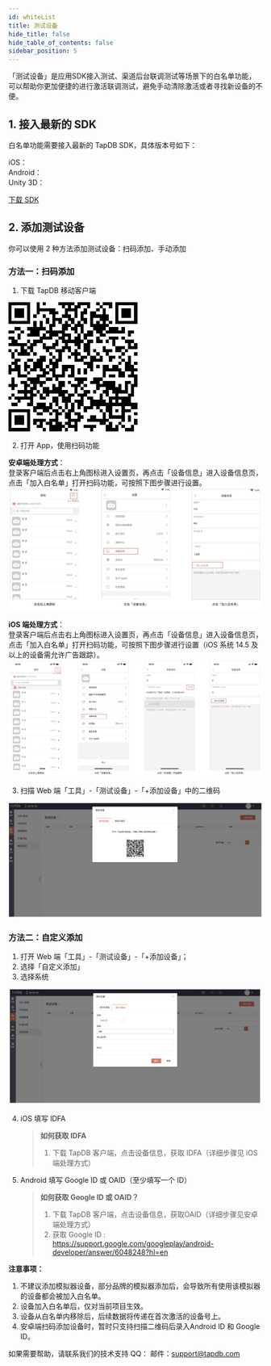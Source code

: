 ```yaml
---
id: whiteList
title: 测试设备
hide_title: false
hide_table_of_contents: false
sidebar_position: 5
---
```


「测试设备」是应用SDK接入测试、渠道后台联调测试等场景下的白名单功能，可以帮助你更加便捷的进行激活联调测试，避免手动清除激活或者寻找新设备的不便。

## 1. 接入最新的 SDK

白名单功能需要接入最新的 TapDB SDK，具体版本号如下：

iOS：<Data field="sdk.0.version"/><br/>
Android：<Data field="sdk.1.version"/><br/>
Unity 3D：<Data field="sdk.2.version"/><br/>

[下载 SDK](../download)

## 2. 添加测试设备

你可以使用 2 种方法添加测试设备：扫码添加、手动添加

### 方法一：扫码添加

1. 下载 TapDB 移动客户端

![图片描述](/img/app-dl-qr.png)

2. 打开 App，使用扫码功能

**安卓端处理方式**：<br/>
登录客户端后点击右上角图标进入设置页，再点击「设备信息」进入设备信息页，点击「加入白名单」打开扫码功能，可按照下图步骤进行设置。
![安卓端处理方式](/img/customEvent/whitelist/Android-whitelist.png)

**iOS 端处理方式**：<br/>
登录客户端后点击右上角图标进入设置页，再点击「设备信息」进入设备信息页，点击「加入白名单」打开扫码功能，可按照下图步骤进行设置（iOS 系统 14.5 及以上的设备需允许广告跟踪）。
![iOS 端处理方式](/img/customEvent/whitelist/iOS-whitelist.png)

3. 扫描 Web 端「工具」-「测试设备」-「+添加设备」中的二维码

![添加二维码](/img/customEvent/whitelist/web-whitelist.png)

### 方法二：自定义添加

1. 打开 Web 端「工具」-「测试设备」-「+添加设备」；
2. 选择「自定义添加」
3. 选择系统

![自定义添加](/img/customEvent/whitelist/zidingyi-whitelist.png)

4. iOS 填写 IDFA

   > **如何获取 IDFA**
   >
   > 1. 下载 TapDB 客户端，点击设备信息，获取 IDFA（详细步骤见 iOS 端处理方式）

5. Android 填写 Google ID 或 OAID（至少填写一个 ID）
   > **如何获取 Google ID 或 OAID？**
   >
   > 1. 下载 TapDB 客户端，点击设备信息，获取OAID（详细步骤见安卓端处理方式）
   > 2. 获取 Google ID : <https://support.google.com/googleplay/android-developer/answer/6048248?hl=en>

**注意事项：**

1. 不建议添加模拟器设备，部分品牌的模拟器添加后，会导致所有使用该模拟器的设备都会被加入白名单。
2. 设备加入白名单后，仅对当前项目生效。
3. 设备从白名单内移除后，后续数据将传递在首次激活的设备号上。
4. 安卓端扫码添加设备时，暂时只支持扫描二维码后录入Android ID 和 Google ID。

如果需要帮助，请联系我们的技术支持
QQ：<Data field="tapdb.support.QQ"/>
邮件：support@tapdb.com
